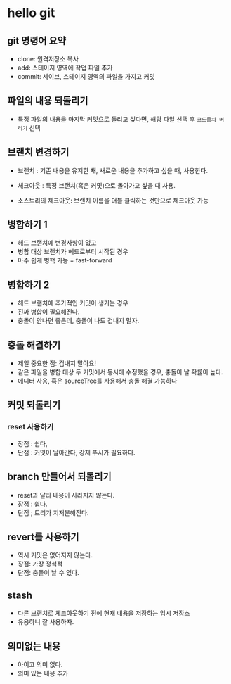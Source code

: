 # hello git

## git 명령어 요약
 

- clone: 원격저장소 복사
- add: 스테이지 영역에 작업 파일 추가
- commit: 세이브, 스테이지 영역의 파일을 가지고 커밋



## 파일의 내용 되돌리기

- 특정 파일의 내용을 마지막 커밋으로 돌리고 싶다면, 해당 파일 선택 후 `코드뭉치 버리기` 선택

## 브랜치 변경하기 

- 브랜치 : 기존 내용을 유지한 채, 새로운 내용을 추가하고 싶을 때, 사용한다.

- 체크아웃 : 특정 브랜치(혹은 커밋)으로 돌아가고 싶을 때 사용.
- 소스트리의 체크아웃: 브랜치 이름을 더블 클릭하는 것만으로 체크아웃 가능 


## 병합하기 1

- 헤드 브랜치에 변경사항이 없고
- 병합 대상 브랜치가 헤드로부터 시작된 경우
- 아주 쉽게 병핵 가능 = fast-forward 

## 병합하기 2
- 헤드 브랜치에 추가적인 커밋이 생기는 경우
- 진짜 병합이 필요해진다. 
- 충돌이 안나면 좋은데, 충돌이 나도 겁내지 말자.

## 충돌 해결하기

- 제일 중요한 점: 겁내지 말아요!
- 같은 파일을 병합 대상 두 커밋에서 동시에 수정했을 경우, 충돌이 날 확률이 높다.
- 에디터 사용, 혹은 sourceTree를 사용해서 충돌 해결 가능하다

## 커밋 되돌리기
### reset 사용하기
- 장점 : 쉽다, 
- 단점 : 커밋이 날아간다, 강제 푸시가 필요하다.

## branch 만들어서 되돌리기
 - reset과 달리 내용이 사라지지 않는다. 
  - 장점 : 쉽다.
 - 단점 ; 트리가 지저분해진다.

## revert를 사용하기
- 역시 커밋은 없어지지 않는다.
- 장점: 가장 정석적
- 단점: 충돌이 날 수 있다. 

## stash 

 - 다른 브랜치로 체크아웃하기 전에 현재 내용을 저장하는 임시 저장소 
 - 유용하니 잘 사용하자. 

 
## 의미없는 내용
 - 아이고 의미 없다. 
 - 의미 있는 내용 추가 